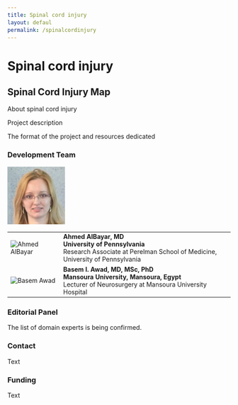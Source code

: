 ```yaml
---
title: Spinal cord injury
layout: defaul
permalink: /spinalcordinjury
---
```


# Spinal cord injury

## Spinal Cord Injury Map

About spinal cord injury  

Project description  

The format of the project and resources dedicated  

### Development Team

<img src="/images/team/IrinaBalaur.jpg" width="130"/>

<table>
<tr>
<td style="width: 105px;"><img src="../images/team/noprofile.jpg" alt="Ahmed AlBayar" width="100"/></td>
<td><strong>Ahmed AlBayar, MD</strong><br />
<strong>University of Pennsylvania</strong><br />
  Research Associate at Perelman School of Medicine, University of Pennsylvania</td>
</tr>
<tr>
<td style="width: 105px;"><img src="../images/team/noprofile.jpg" alt="Basem Awad" width="100"/></td>
<td><strong>Basem I. Awad, MD, MSc, PhD</strong><br />
<strong>Mansoura University, Mansoura, Egypt</strong><br />
  Lecturer of Neurosurgery at Mansoura University Hospital</td>
</tr>
</table>

### Editorial Panel

The list of domain experts is being confirmed.

### Contact

Text

### Funding

Text
